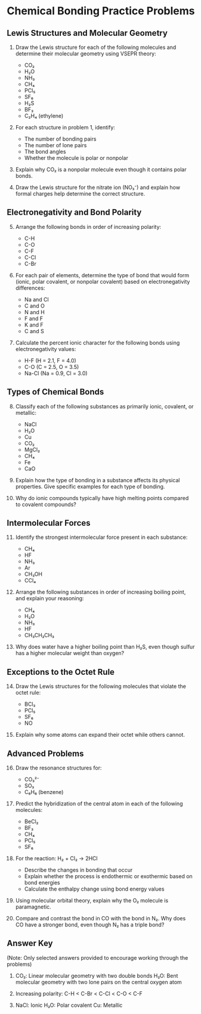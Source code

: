# Chemical Bonding Practice Problems

## Lewis Structures and Molecular Geometry

1. Draw the Lewis structure for each of the following molecules and determine their molecular geometry using VSEPR theory:
   - CO₂
   - H₂O
   - NH₃
   - CH₄
   - PCl₅
   - SF₆
   - H₂S
   - BF₃
   - C₂H₄ (ethylene)

2. For each structure in problem 1, identify:
   - The number of bonding pairs
   - The number of lone pairs
   - The bond angles
   - Whether the molecule is polar or nonpolar

3. Explain why CO₂ is a nonpolar molecule even though it contains polar bonds.

4. Draw the Lewis structure for the nitrate ion (NO₃⁻) and explain how formal charges help determine the correct structure.

## Electronegativity and Bond Polarity

5. Arrange the following bonds in order of increasing polarity:
   - C-H
   - C-O
   - C-F
   - C-Cl
   - C-Br

6. For each pair of elements, determine the type of bond that would form (ionic, polar covalent, or nonpolar covalent) based on electronegativity differences:
   - Na and Cl
   - C and O
   - N and H
   - F and F
   - K and F
   - C and S

7. Calculate the percent ionic character for the following bonds using electronegativity values:
   - H-F (H = 2.1, F = 4.0)
   - C-O (C = 2.5, O = 3.5)
   - Na-Cl (Na = 0.9, Cl = 3.0)

## Types of Chemical Bonds

8. Classify each of the following substances as primarily ionic, covalent, or metallic:
   - NaCl
   - H₂O
   - Cu
   - CO₂
   - MgCl₂
   - CH₄
   - Fe
   - CaO

9. Explain how the type of bonding in a substance affects its physical properties. Give specific examples for each type of bonding.

10. Why do ionic compounds typically have high melting points compared to covalent compounds?

## Intermolecular Forces

11. Identify the strongest intermolecular force present in each substance:
    - CH₄
    - HF
    - NH₃
    - Ar
    - CH₃OH
    - CCl₄

12. Arrange the following substances in order of increasing boiling point, and explain your reasoning:
    - CH₄
    - H₂O
    - NH₃
    - HF
    - CH₃CH₂CH₃

13. Why does water have a higher boiling point than H₂S, even though sulfur has a higher molecular weight than oxygen?

## Exceptions to the Octet Rule

14. Draw the Lewis structures for the following molecules that violate the octet rule:
    - BCl₃
    - PCl₅
    - SF₆
    - NO

15. Explain why some atoms can expand their octet while others cannot.

## Advanced Problems

16. Draw the resonance structures for:
    - CO₃²⁻
    - SO₃
    - C₆H₆ (benzene)

17. Predict the hybridization of the central atom in each of the following molecules:
    - BeCl₂
    - BF₃
    - CH₄
    - PCl₅
    - SF₆

18. For the reaction: H₂ + Cl₂ → 2HCl
    - Describe the changes in bonding that occur
    - Explain whether the process is endothermic or exothermic based on bond energies
    - Calculate the enthalpy change using bond energy values

19. Using molecular orbital theory, explain why the O₂ molecule is paramagnetic.

20. Compare and contrast the bond in CO with the bond in N₂. Why does CO have a stronger bond, even though N₂ has a triple bond?

## Answer Key

(Note: Only selected answers provided to encourage working through the problems)

1. CO₂: Linear molecular geometry with two double bonds
   H₂O: Bent molecular geometry with two lone pairs on the central oxygen atom

5. Increasing polarity: C-H < C-Br < C-Cl < C-O < C-F

8. NaCl: Ionic
   H₂O: Polar covalent
   Cu: Metallic
